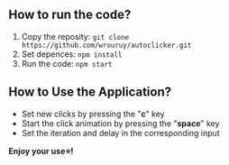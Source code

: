 ## How to run the code?
1. Copy the reposity: ``` git clone https://github.com/wrouruy/autoclicker.git ```
2. Set depences: ``` npm install ```
3. Run the code: ``` npm start ```

## How to Use the Application?
  - Set new clicks by pressing the "**c**" key
  - Start the click animation by pressing the "**space**" key
  - Set the iteration and delay in the corresponding input
  
**Enjoy your use⭐!**
